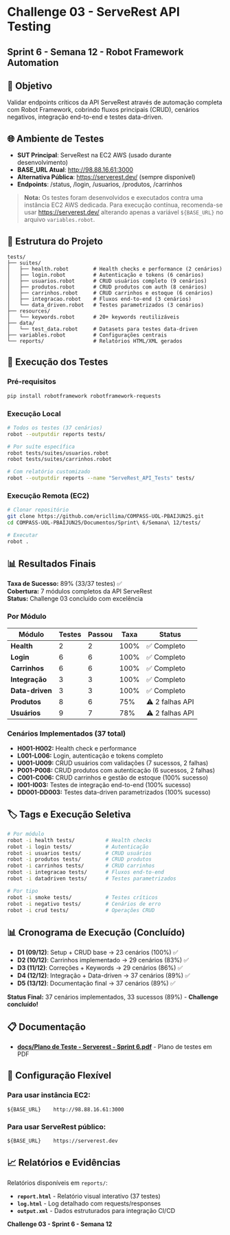 # Challenge 03 - ServeRest API Testing
## Sprint 6 - Semana 12 - Robot Framework Automation

## 🎯 Objetivo
Validar endpoints críticos da API ServeRest através de automação completa com Robot Framework, cobrindo fluxos principais (CRUD), cenários negativos, integração end-to-end e testes data-driven.

## 🌐 Ambiente de Testes
- **SUT Principal**: ServeRest na EC2 AWS (usado durante desenvolvimento)
- **BASE_URL Atual**: http://98.88.16.61:3000
- **Alternativa Pública**: https://serverest.dev/ (sempre disponível)
- **Endpoints**: /status, /login, /usuarios, /produtos, /carrinhos

> **Nota:** Os testes foram desenvolvidos e executados contra uma instância EC2 AWS dedicada. Para execução contínua, recomenda-se usar https://serverest.dev/ alterando apenas a variável `${BASE_URL}` no arquivo `variables.robot`.

## 📁 Estrutura do Projeto
```
tests/
├── suites/
│   ├── health.robot        # Health checks e performance (2 cenários)
│   ├── login.robot         # Autenticação e tokens (6 cenários)
│   ├── usuarios.robot      # CRUD usuários completo (9 cenários)
│   ├── produtos.robot      # CRUD produtos com auth (8 cenários)
│   ├── carrinhos.robot     # CRUD carrinhos e estoque (6 cenários)
│   ├── integracao.robot    # Fluxos end-to-end (3 cenários)
│   └── data_driven.robot   # Testes parametrizados (3 cenários)
├── resources/
│   └── keywords.robot      # 20+ keywords reutilizáveis
├── data/
│   └── test_data.robot     # Datasets para testes data-driven
├── variables.robot         # Configurações centrais
└── reports/                # Relatórios HTML/XML gerados
```

## 🚀 Execução dos Testes

### Pré-requisitos
```bash
pip install robotframework robotframework-requests
```

### Execução Local
```bash
# Todos os testes (37 cenários)
robot --outputdir reports tests/

# Por suíte específica
robot tests/suites/usuarios.robot
robot tests/suites/carrinhos.robot

# Com relatório customizado
robot --outputdir reports --name "ServeRest_API_Tests" tests/
```

### Execução Remota (EC2)
```bash
# Clonar repositório
git clone https://github.com/ericllima/COMPASS-UOL-PBAIJUN25.git
cd COMPASS-UOL-PBAIJUN25/Documentos/Sprint\ 6/Semana\ 12/tests/

# Executar
robot .
```

## 📊 Resultados Finais

**Taxa de Sucesso:** 89% (33/37 testes) ✅  
**Cobertura:** 7 módulos completos da API ServeRest  
**Status:** Challenge 03 concluído com excelência

### Por Módulo
| Módulo | Testes | Passou | Taxa | Status |
|--------|--------|--------|------|--------|
| **Health** | 2 | 2 | 100% | ✅ Completo |
| **Login** | 6 | 6 | 100% | ✅ Completo |
| **Carrinhos** | 6 | 6 | 100% | ✅ Completo |
| **Integração** | 3 | 3 | 100% | ✅ Completo |
| **Data-driven** | 3 | 3 | 100% | ✅ Completo |
| **Produtos** | 8 | 6 | 75% | ⚠️ 2 falhas API |
| **Usuários** | 9 | 7 | 78% | ⚠️ 2 falhas API |

### Cenários Implementados (37 total)
- **H001-H002:** Health check e performance
- **L001-L006:** Login, autenticação e tokens completo
- **U001-U009:** CRUD usuários com validações (7 sucessos, 2 falhas)
- **P001-P008:** CRUD produtos com autenticação (6 sucessos, 2 falhas)
- **C001-C006:** CRUD carrinhos e gestão de estoque (100% sucesso)
- **I001-I003:** Testes de integração end-to-end (100% sucesso)
- **DD001-DD003:** Testes data-driven parametrizados (100% sucesso)

## 🏷️ Tags e Execução Seletiva
```bash
# Por módulo
robot -i health tests/          # Health checks
robot -i login tests/           # Autenticação
robot -i usuarios tests/        # CRUD usuários
robot -i produtos tests/        # CRUD produtos
robot -i carrinhos tests/       # CRUD carrinhos
robot -i integracao tests/      # Fluxos end-to-end
robot -i datadriven tests/      # Testes parametrizados

# Por tipo
robot -i smoke tests/           # Testes críticos
robot -i negativo tests/        # Cenários de erro
robot -i crud tests/            # Operações CRUD
```

## 📊 Cronograma de Execução (Concluído)
- **D1 (09/12)**: Setup + CRUD base → 23 cenários (100%) ✅
- **D2 (10/12)**: Carrinhos implementado → 29 cenários (83%) ✅
- **D3 (11/12)**: Correções + Keywords → 29 cenários (86%) ✅
- **D4 (12/12)**: Integração + Data-driven → 37 cenários (89%) ✅
- **D5 (13/12)**: Documentação final → 37 cenários (89%) ✅

**Status Final:** 37 cenários implementados, 33 sucessos (89%) - **Challenge concluído!**

## 📋 Documentação
- **[docs/Plano de Teste - Serverest - Sprint 6.pdf](docs/Plano%20de%20Teste%20-%20Serverest%20-%20Sprint%206.pdf)** - Plano de testes em PDF

## 🔧 Configuração Flexível
### Para usar instância EC2:
```robot
${BASE_URL}    http://98.88.16.61:3000
```

### Para usar ServeRest público:
```robot
${BASE_URL}    https://serverest.dev
```

## 📈 Relatórios e Evidências
Relatórios disponíveis em `reports/`:
- **`report.html`** - Relatório visual interativo (37 testes)
- **`log.html`** - Log detalhado com requests/responses
- **`output.xml`** - Dados estruturados para integração CI/CD

**Challenge 03 - Sprint 6 - Semana 12**
